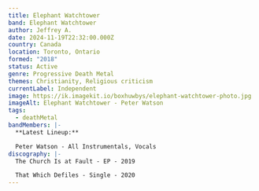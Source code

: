 ```yaml
---
title: Elephant Watchtower
band: Elephant Watchtower
author: Jeffrey A.
date: 2024-11-19T22:32:00.000Z
country: Canada
location: Toronto, Ontario
formed: "2018"
status: Active
genre: Progressive Death Metal
themes: Christianity, Religious criticism
currentLabel: Independent
image: https://ik.imagekit.io/boxhuwbys/elephant-watchtower-photo.jpg
imageAlt: Elephant Watchtower - Peter Watson
tags:
  - deathMetal
bandMembers: |-
  **Latest Lineup:**

  Peter Watson - All Instrumentals, Vocals
discography: |-
  The Church Is at Fault - EP - 2019

  That Which Defiles - Single - 2020
---
```

